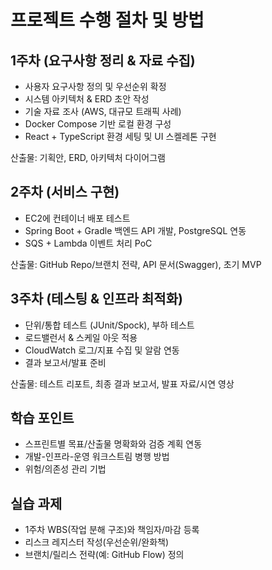 # 프로젝트 수행 절차 및 방법

## 1주차 (요구사항 정리 & 자료 수집)
- 사용자 요구사항 정의 및 우선순위 확정
- 시스템 아키텍처 & ERD 초안 작성
- 기술 자료 조사 (AWS, 대규모 트래픽 사례)
- Docker Compose 기반 로컬 환경 구성
- React + TypeScript 환경 세팅 및 UI 스켈레톤 구현

산출물: 기획안, ERD, 아키텍처 다이어그램

## 2주차 (서비스 구현)
- EC2에 컨테이너 배포 테스트
- Spring Boot + Gradle 백엔드 API 개발, PostgreSQL 연동
- SQS + Lambda 이벤트 처리 PoC

산출물: GitHub Repo/브랜치 전략, API 문서(Swagger), 초기 MVP

## 3주차 (테스팅 & 인프라 최적화)
- 단위/통합 테스트 (JUnit/Spock), 부하 테스트
- 로드밸런서 & 스케일 아웃 적용
- CloudWatch 로그/지표 수집 및 알람 연동
- 결과 보고서/발표 준비

산출물: 테스트 리포트, 최종 결과 보고서, 발표 자료/시연 영상

## 학습 포인트
- 스프린트별 목표/산출물 명확화와 검증 계획 연동
- 개발-인프라-운영 워크스트림 병행 방법
- 위험/의존성 관리 기법

## 실습 과제
- 1주차 WBS(작업 분해 구조)와 책임자/마감 등록
- 리스크 레지스터 작성(우선순위/완화책)
- 브랜치/릴리스 전략(예: GitHub Flow) 정의

